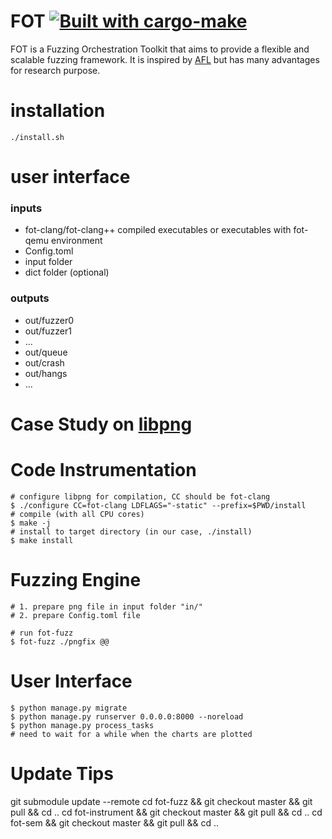 FOT [![Built with cargo-make](https://sagiegurari.github.io/cargo-make/assets/badges/cargo-make.svg)](https://sagiegurari.github.io/cargo-make)
====================

FOT is a Fuzzing Orchestration Toolkit that aims to provide a flexible and scalable fuzzing framework.
It is inspired by [AFL](http://lcamtuf.coredump.cx/afl/) but has many advantages for research purpose.

installation
====================

```
./install.sh
```

user interface
====================

### inputs

- fot-clang/fot-clang++ compiled executables or executables with fot-qemu environment
- Config.toml
- input folder
- dict folder (optional)

### outputs
- out/fuzzer0
- out/fuzzer1
- ...
- out/queue
- out/crash
- out/hangs
- ...


Case Study on [libpng](http://www.libpng.org/pub/png/libpng.html)
====================


# Code Instrumentation

    # configure libpng for compilation, CC should be fot-clang
    $ ./configure CC=fot-clang LDFLAGS="-static" --prefix=$PWD/install
    # compile (with all CPU cores)
    $ make -j
    # install to target directory (in our case, ./install)
    $ make install

# Fuzzing Engine

    # 1. prepare png file in input folder "in/"
    # 2. prepare Config.toml file

    # run fot-fuzz
    $ fot-fuzz ./pngfix @@

# User Interface

    $ python manage.py migrate
    $ python manage.py runserver 0.0.0.0:8000 --noreload
    $ python manage.py process_tasks
    # need to wait for a while when the charts are plotted

Update Tips
===========

git submodule update --remote
cd fot-fuzz && git checkout master && git pull && cd ..
cd fot-instrument && git checkout master && git pull && cd ..
cd fot-sem && git checkout master && git pull && cd ..
